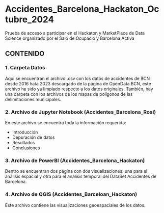 # Accidentes_Barcelona_Hackaton_Octubre_2024
Prueba de acceso a participar en el Hackaton y MarketPlace de Data Science organizado por el Saló de Ocupació y Barcelona Activa
## CONTENIDO
### 1. Carpeta Datos
Aquí se encuentran el archivo .csv con los datos de accidentes de BCN desde 2016 hata 2023 descargado de la página de OpenData BCN, este archivo ha sido ya limpiado respecto a los datos originales. También, hay una carpeta con los archivos de los mapas de polígonos de las delimitaciones municipales. 
### 2. Archivo de Jupyter Notebook (Accidentes_Barcelona_Rosi)
En este archivo se encuentra toda la información requerida:
- Introducción
- Depuración de datos
- Resultados
- Conclusiones
### 3. Archivo de PowerBI (Accidentes_Barcelona_Hackaton)
Dentro se encuentran dos página con dos visualizaciones: una para el análisis espacial y otra para el análisis temporal del DataSet Accidentes de Barcelona.
### 4. Archivo de QGIS (Accidentes_Barceloan_Hackaton)
Este archivo contiene las visualizaciones geoespaciales de los datos. 

